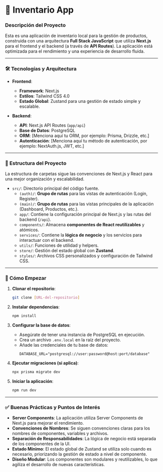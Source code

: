 # 📝 Inventario App

### Descripción del Proyecto

Esta es una aplicación de inventario local para la gestión de productos, construida con una arquitectura **Full Stack JavaScript** que utiliza **Next.js** para el frontend y el backend (a través de **API Routes**). La aplicación está optimizada para el rendimiento y una experiencia de desarrollo fluida.

---

### 🛠️ Tecnologías y Arquitectura

* **Frontend**:
    * **Framework**: Next.js
    * **Estilos**: Tailwind CSS 4.0
    * **Estado Global**: Zustand para una gestión de estado simple y escalable.

* **Backend**:
    * **API**: Next.js API Routes (`app/api`)
    * **Base de Datos**: PostgreSQL
    * **ORM**: [Menciona aquí tu ORM, por ejemplo: Prisma, Drizzle, etc.]
    * **Autenticación**: [Menciona aquí tu método de autenticación, por ejemplo: NextAuth.js, JWT, etc.]

---

### 📂 Estructura del Proyecto

La estructura de carpetas sigue las convenciones de Next.js y React para una mejor organización y escalabilidad.

* `src/`: Directorio principal del código fuente.
    * `(auth)/`: **Grupo de rutas** para las vistas de autenticación (Login, Register).
    * `(main)/`: **Grupo de rutas** para las vistas principales de la aplicación (Dashboard, Productos, etc.).
    * `app/`: Contiene la configuración principal de Next.js y las rutas del backend (`/api`).
    * `components/`: Almacena **componentes de React reutilizables** y atómicos.
    * `services/`: Contiene la **lógica de negocio** y los servicios para interactuar con el backend.
    * `utils/`: Funciones de utilidad y helpers.
    * `store/`: Gestión del estado global con **Zustand**.
    * `styles/`: Archivos CSS personalizados y configuración de Tailwind CSS.

---

### 🚀 Cómo Empezar

1.  **Clonar el repositorio**:
    ```bash
    git clone [URL-del-repositorio]
    ```

2.  **Instalar dependencias**:
    ```bash
    npm install
    ```

3.  **Configurar la base de datos**:
    * Asegúrate de tener una instancia de PostgreSQL en ejecución.
    * Crea un archivo `.env.local` en la raíz del proyecto.
    * Añade las credenciales de tu base de datos:
        ```
        DATABASE_URL="postgresql://user:password@host:port/database"
        ```

4.  **Ejecutar migraciones (si aplica)**:
    ```bash
    npx prisma migrate dev
    ```

5.  **Iniciar la aplicación**:
    ```bash
    npm run dev
    ```

---

### ✅ Buenas Prácticas y Puntos de Interés

* **Server Components**: La aplicación utiliza Server Components de Next.js para mejorar el rendimiento.
* **Convenciones de Nombres**: Se siguen convenciones claras para los nombres de componentes, variables y archivos.
* **Separación de Responsabilidades**: La lógica de negocio está separada de los componentes de la UI.
* **Estado Mínimo**: El estado global de Zustand se utiliza solo cuando es necesario, priorizando la gestión de estado a nivel de componente.
* **Diseño Modular**: Los componentes son modulares y reutilizables, lo que agiliza el desarrollo de nuevas características.